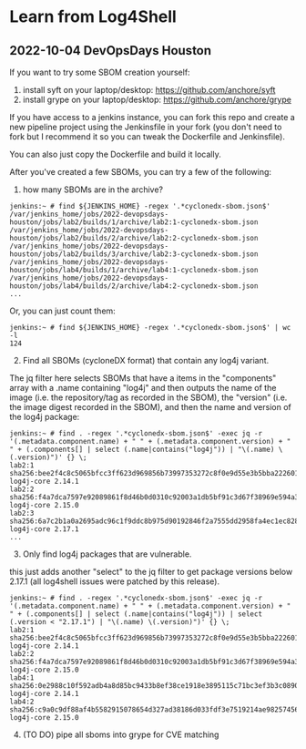 # Learn from Log4Shell
## 2022-10-04 DevOpsDays Houston

If you want to try some SBOM creation yourself:

1) install syft on your laptop/desktop: https://github.com/anchore/syft
2) install grype on your laptop/desktop: https://github.com/anchore/grype

If you have access to a jenkins instance, you can fork this repo and create a new pipeline project using the Jenkinsfile in your fork (you don't need to fork but I recommend it so you can tweak the Dockerfile and Jenkinsfile).

You can also just copy the Dockerfile and build it locally.

After you've created a few SBOMs, you can try a few of the following:

1) how many SBOMs are in the archive?
```
jenkins:~ # find ${JENKINS_HOME} -regex '.*cyclonedx-sbom.json$'
/var/jenkins_home/jobs/2022-devopsdays-houston/jobs/lab2/builds/1/archive/lab2:1-cyclonedx-sbom.json
/var/jenkins_home/jobs/2022-devopsdays-houston/jobs/lab2/builds/2/archive/lab2:2-cyclonedx-sbom.json
/var/jenkins_home/jobs/2022-devopsdays-houston/jobs/lab2/builds/3/archive/lab2:3-cyclonedx-sbom.json
/var/jenkins_home/jobs/2022-devopsdays-houston/jobs/lab4/builds/1/archive/lab4:1-cyclonedx-sbom.json
/var/jenkins_home/jobs/2022-devopsdays-houston/jobs/lab4/builds/2/archive/lab4:2-cyclonedx-sbom.json
...
```
Or, you can just count them:
```
jenkins:~ # find ${JENKINS_HOME} -regex '.*cyclonedx-sbom.json$' | wc -l
124
```

2) Find all SBOMs (cycloneDX format) that contain any log4j variant.

The jq filter here selects SBOMs that have a items in the "components" array with a .name containing "log4j" and then outputs the name of the image (i.e. the repository/tag as recorded in the SBOM), the "version" (i.e. the image digest recorded in the SBOM), and then the name and version of the log4j package:
```
jenkins:~ # find . -regex '.*cyclonedx-sbom.json$' -exec jq -r '(.metadata.component.name) + " " + (.metadata.component.version) + " " + (.components[] | select (.name|contains("log4j")) | "\(.name) \(.version)")' {} \;
lab2:1 sha256:bee2f4c8c5065bfcc3ff623d969856b73997353272c8f0e9d55e3b5bba222601 log4j-core 2.14.1
lab2:2 sha256:f4a7dca7597e92089861f8d46b0d0310c92003a1db5bf91c3d67f38969e594a3 log4j-core 2.15.0
lab2:3 sha256:6a7c2b1a0a2695adc96c1f9ddc8b975d90192846f2a7555dd2958fa4ec1ec828 log4j-core 2.17.1
...
```

3. Only find log4j packages that are vulnerable.

this just adds another "select" to the jq filter to get package versions below 2.17.1 (all log4shell issues were patched by this release).
```
jenkins:~ # find . -regex '.*cyclonedx-sbom.json$' -exec jq -r '(.metadata.component.name) + " " + (.metadata.component.version) + " " + (.components[] | select (.name|contains("log4j")) | select (.version < "2.17.1") | "\(.name) \(.version)")' {} \;
lab2:1 sha256:bee2f4c8c5065bfcc3ff623d969856b73997353272c8f0e9d55e3b5bba222601 log4j-core 2.14.1
lab2:2 sha256:f4a7dca7597e92089861f8d46b0d0310c92003a1db5bf91c3d67f38969e594a3 log4j-core 2.15.0
lab4:1 sha256:0e2988c10f592adb4a8d85bc9433b8ef38ce1918e3895115c71bc3ef3b3c0890 log4j-core 2.14.1
lab4:2 sha256:c9a0c9df88af4b5582915078654d327ad38186d033fdf3e7519214ae98257456 log4j-core 2.15.0
```

4. (TO DO) pipe all sboms into grype for CVE matching
